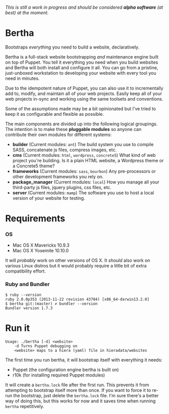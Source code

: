 _This is still a work in progress and should be considered **alpha software** (at best) at the moment._

# Bertha

Bootstraps _everything_ you need to build a website, declaratively.

Bertha is a full-stack website bootstrapping _and_ maintenance engine built on top of Puppet. You tell it everything you need when you build websites and Bertha will both install and configure it all. You can go from a pristine, just-unboxed workstation to developing your website with every tool you need in minutes.

Due to the idempotent nature of Puppet, you can also use it to incrementally add to, modify, and maintain all of your web projects. Easily keep all of your web projects in-sync and working using the same toolsets and conventions.

Some of the assumptions made may be a bit opinionated but I've tried to keep it as configurable and flexible as possible.

The main components are divided up into the following logical groupings. The intention is to make these **pluggable modules** so anyone can contribute their own modules for different systems:

- **builder** (Current modules: `ant`) The build system you use to compile SASS, concatenate js files, compress images, etc.
- **cms** (Current modules: `html`, `wordpress`, `concrete5`) What kind of web project you're building. Is it a plain HTML website, a Wordpress theme or a Concrete5 theme?
- **frameworks** (Current modules: `sass`, `bourbon`) Any pre-processors or other development frameworks you rely on.
- **package_manager** (Current modules: `local`) How you manage all your third-party js files, jquery plugins, css files, etc.
- **server** (Current modules: `mamp`) The software you use to host a local version of your website for testing.

# Requirements

### OS

- Mac OS X Mavericks 10.9.3
- Mac OS X Yosemite 10.10.0

It will _probably_ work on other versions of OS X. It _should_ also work on various Linux distros but it would probably require a little bit of extra compatibility effort.

### Ruby and Bundler

    $ ruby --version
    ruby 2.0.0p353 (2013-11-22 revision 43784) [x86_64-darwin13.2.0]
    $ bertha git:(master) ✗ bundler --version
    Bundler version 1.7.3

# Run it

    Usage: ./bertha [-d] <website>
        -d Turns Puppet debugging on
        <website> maps to a hiera (yaml) file in hieradata/websites

The first time you run bertha, it will bootstrap itself with everything it needs:

* Puppet (the configuration engine bertha is built on)
* r10k (for installing required Puppet modules)

It will create a `bertha.lock` file after the first run. This prevents it from attempting to bootstrap itself more than once. If you want to force it to re-run the bootstrap, just delete the `bertha.lock` file. I'm sure there's a better way of doing this, but this works for now and it saves time when running `bertha` repetitively.
